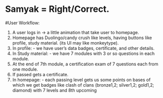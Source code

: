 # Samyak = Right/Correct.

#User Workflow:
1. A user logs in → a little animation that take user to
homepage.
2. Homepage has Duolingo/candy crush like levels, having
buttons like profile, study material. (its UI may like
monkeytype).
3. In profile: - we have user’s data badges, certificate, and
other details.
4. In Study material: - we have 7 modules with 3 or so
questions in each module.
5. At the end of 7th module, a certification exam of 7 questions
each from one module.
6. If passed gets a certificate.
7. In homepage: - each passing level gets us some points on
bases of which we get badges like clash of clans (bronze1,2;
silver1,2; gold1,2; diamond) with 7 levels and 8th upcoming
